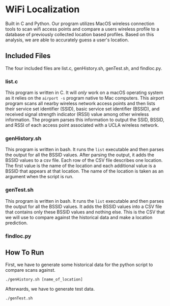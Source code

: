 # WiFi Localization

Built in C and Python. Our program utilizes MacOS wireless connection tools to scan wifi access points and compare a users wireless profile to a database of previously collected location based profiles. Based on this analysis, we are able to accurately guess a user's location.

## Included Files

The four included files are list.c, genHistory.sh, genTest.sh, and findloc.py.

### list.c

This program is written in C. It will *only* work on a macOS operating system as it relies on the `airport -s` program native to Mac computers. This airport program scans all nearby wireless network access points and then lists their service set identifier (SSID), basic service set identifier (BSSID), and received signal strength indicator (RSSI) value among other wireless information. The program parses this information to output the SSID, BSSID, and RSSI of each access point associated with a UCLA wireless network.

### genHistory.sh

This program is written in bash. It runs the `list` executable and then parses the output for all the BSSID values. After parsing the output, it adds the BSSID values to a csv file. Each row of the CSV file describes one location. The first value is the name of the location and each additional value is a BSSID that appears at that location. The name of the location is taken as an argument when the script is run.

### genTest.sh

This program is written in bash. It runs the `list` executable and then parses the output for all the BSSID values. It adds the BSSID values into a CSV file that contains only these BSSID values and nothing else. This is the CSV that we will use to compare against the historical data and make a location prediction.

### findloc.py

## How To Run

First, we have to generate some historical data for the python script to compare scans against.

```
./genHistory.sh [name_of_location]
```

Afterwards, we have to generate test data.

```
./genTest.sh
```




